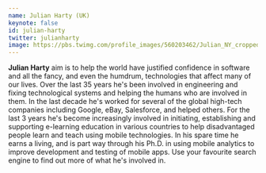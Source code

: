 ```yaml
---
name: Julian Harty (UK)
keynote: false
id: julian-harty
twitter: julianharty
image: https://pbs.twimg.com/profile_images/560203462/Julian_NY_cropped.jpg
---
```

**Julian Harty** aim is to help the world have justified confidence in software and all the fancy, and even the humdrum, technologies that affect many of our lives. Over the last 35 years he's been involved in engineering and fixing technological systems and helping the humans who are involved in them. In the last decade he's worked for several of the global high-tech companies including Google, eBay, Salesforce, and helped others. For the last 3 years he's become increasingly involved in initiating, establishing and supporting e-learning education in various countries to help disadvantaged people learn and teach using mobile technologies. In his spare time he earns a living, and is part way through his Ph.D. in using mobile analytics to improve development and testing of mobile apps. Use your favourite search engine to find out more of what he's involved in.
